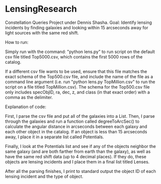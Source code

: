 # LensingResearch

Constellation Queries Project under Dennis Shasha.
Goal: Identify lensing incidents by finding galaxies and looking within 15 arcseconds away for light sources with the same red shift.

How to run:

Simply run with the command: "python lens.py" to run script on the default csv file titled Top5000.csv, which contains the first 5000 rows of the
catalog.

If a different csv file wants to be used, ensure that this file matches the exact schema of the Top500.csv file, and include the name of the file
as a command line argument (i.e. run "python lens.py TopMillion.csv" to run the script on a file titled TopMillion.csv). The schema for the Top500.csv file
only includes specObjID, ra, dec, z, and class (in that exact order) with a comma as the delimiter.

Explanation of code:

First, I parse the csv file and put all of the galaxies into a List. Then, I parse through the galaxies and run a function
called degreeToArcSec() to calculate the angular distance in arcseconds between each galaxy and each other object in the catalog. If an object
is less than 15 arcseconds away, I place it in a separate list called Potentials.

Finally, I look at the Potentials list and see if any of the objects neighbor the same galaxy (and are both farther from earth than the galaxy),
as well as have the same red shift data (up to 4 decimal places). If they do, these objects are lensing incidents and I place them in a final list titled Lenses.

After all the parsing finishes, I print to standard output the object ID of each lensing incident and the type of object.